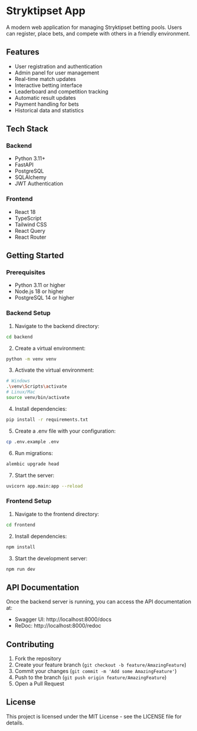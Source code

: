 # Stryktipset App

A modern web application for managing Stryktipset betting pools. Users can register, place bets, and compete with others in a friendly environment.

## Features

- User registration and authentication
- Admin panel for user management
- Real-time match updates
- Interactive betting interface
- Leaderboard and competition tracking
- Automatic result updates
- Payment handling for bets
- Historical data and statistics

## Tech Stack

### Backend
- Python 3.11+
- FastAPI
- PostgreSQL
- SQLAlchemy
- JWT Authentication

### Frontend
- React 18
- TypeScript
- Tailwind CSS
- React Query
- React Router

## Getting Started

### Prerequisites
- Python 3.11 or higher
- Node.js 18 or higher
- PostgreSQL 14 or higher

### Backend Setup
1. Navigate to the backend directory:
```bash
cd backend
```

2. Create a virtual environment:
```bash
python -m venv venv
```

3. Activate the virtual environment:
```bash
# Windows
.\venv\Scripts\activate
# Linux/Mac
source venv/bin/activate
```

4. Install dependencies:
```bash
pip install -r requirements.txt
```

5. Create a .env file with your configuration:
```bash
cp .env.example .env
```

6. Run migrations:
```bash
alembic upgrade head
```

7. Start the server:
```bash
uvicorn app.main:app --reload
```

### Frontend Setup
1. Navigate to the frontend directory:
```bash
cd frontend
```

2. Install dependencies:
```bash
npm install
```

3. Start the development server:
```bash
npm run dev
```

## API Documentation

Once the backend server is running, you can access the API documentation at:
- Swagger UI: http://localhost:8000/docs
- ReDoc: http://localhost:8000/redoc

## Contributing

1. Fork the repository
2. Create your feature branch (`git checkout -b feature/AmazingFeature`)
3. Commit your changes (`git commit -m 'Add some AmazingFeature'`)
4. Push to the branch (`git push origin feature/AmazingFeature`)
5. Open a Pull Request

## License

This project is licensed under the MIT License - see the LICENSE file for details.
